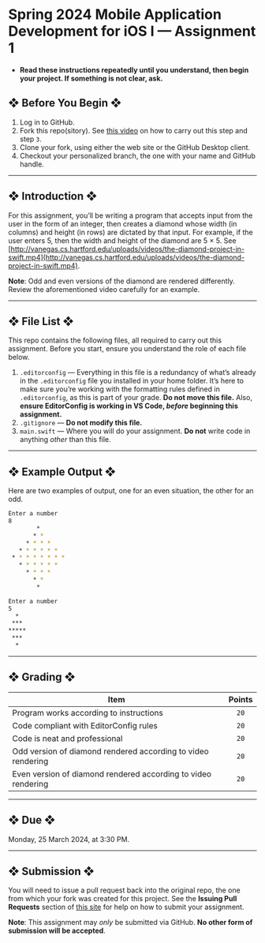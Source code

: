 # Spring 2024 Mobile Application Development for iOS I — Assignment 1

* **Read these instructions repeatedly until you understand, then begin your project. If something is not clear, ask.**

## ❖ Before You Begin ❖

1. Log in to GitHub.
2. Fork this repo(sitory). See [this video](http://code-warrior.github.io/tutorials/git/github/forking-and-cloning-at-the-github-web-site/) on how to carry out this step and step `3`.
3. Clone your fork, using either the web site or the GitHub Desktop client.
4. Checkout your personalized branch, the one with your name and GitHub handle.

---

## ❖ Introduction ❖

For this assignment, you’ll be writing a program that accepts input from the user in the form of an integer, then creates a diamond whose width (in columns) and height (in rows) are dictated by that input. For example, if the user enters 5, then the width and height of the diamond are 5 × 5. See [http://vanegas.cs.hartford.edu/uploads/videos/the-diamond-project-in-swift.mp4](http://vanegas.cs.hartford.edu/uploads/videos/the-diamond-project-in-swift.mp4).

**Note**: Odd and even versions of the diamond are rendered differently. Review the aforementioned video carefully for an example.

---

## ❖ File List ❖

This repo contains the following files, all required to carry out this assignment. Before you start, ensure you understand the role of each file below.

1. `.editorconfig` — Everything in this file is a redundancy of what’s already in the `.editorconfig` file you installed in your home folder. It’s here to make sure you’re working with the formatting rules defined in `.editorconfig`, as this is part of your grade. **Do not move this file.** Also, **ensure EditorConfig is working in VS Code, _before_ beginning this assignment.**
2. `.gitignore` — **Do not modify this file.**
3. `main.swift` — Where you will do your assignment. **Do not** write code in anything _other_ than this file.

---

## ❖ Example Output ❖

Here are two examples of output, one for an even situation, the other for an odd.

```bash
Enter a number
8
        *
       * *
     * * * *
   * * * * * *
 * * * * * * * *
   * * * * * *
     * * * *
       * *
        *
```

```bash
Enter a number
5
  *
 ***
*****
 ***
  *
```

---

## ❖ Grading ❖

| Item                                                          | Points  |
|---------------------------------------------------------------|:-------:|
| Program works according to instructions                       | `20`    |
| Code compliant with EditorConfig rules                        | `20`    |
| Code is neat and professional                                 | `20`    |
| Odd version of diamond rendered according to video rendering  | `20`    |
| Even version of diamond rendered according to video rendering | `20`    |

---

## ❖ Due ❖

Monday, 25 March 2024, at 3:30 PM.

---

## ❖ Submission ❖

You will need to issue a pull request back into the original repo, the one from which your fork was created for this project. See the **Issuing Pull Requests** section of [this site](http://code-warrior.github.io/tutorials/git/github/index.html) for help on how to submit your assignment.

**Note**: This assignment may _only_ be submitted via GitHub. **No other form of submission will be accepted**.
